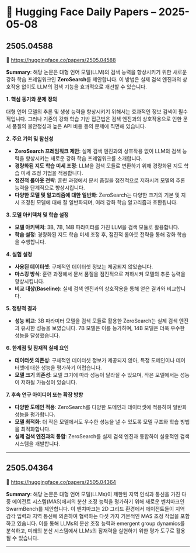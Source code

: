 # 📰 Hugging Face Daily Papers – 2025-05-08

## 2505.04588
🔗 https://huggingface.co/papers/2505.04588

**Summary**:
해당 논문은 대형 언어 모델(LLM)의 검색 능력을 향상시키기 위한 새로운 강화 학습 프레임워크인 **ZeroSearch**를 제안합니다. 이 방법은 실제 검색 엔진과의 상호작용 없이도 LLM의 검색 기능을 효과적으로 개선할 수 있습니다.

**1. 핵심 동기와 문제 정의**

대형 언어 모델의 추론 및 생성 능력을 향상시키기 위해서는 효과적인 정보 검색이 필수적입니다. 그러나 기존의 강화 학습 기반 접근법은 검색 엔진과의 상호작용으로 인한 문서 품질의 불안정성과 높은 API 비용 등의 문제에 직면해 있습니다.

**2. 주요 기여 및 참신성**

- **ZeroSearch 프레임워크 제안**: 실제 검색 엔진과의 상호작용 없이 LLM의 검색 능력을 향상시키는 새로운 강화 학습 프레임워크를 소개합니다.
- **경량화된 지도 학습 미세 조정**: LLM을 검색 모듈로 변환하기 위해 경량화된 지도 학습 미세 조정 기법을 적용합니다.
- **점진적 롤아웃 전략**: 훈련 과정에서 문서 품질을 점진적으로 저하시켜 모델의 추론 능력을 단계적으로 향상시킵니다.
- **다양한 모델 및 알고리즘에 대한 일반화**: ZeroSearch는 다양한 크기의 기본 및 지시 조정된 모델에 대해 잘 일반화되며, 여러 강화 학습 알고리즘과 호환됩니다.

**3. 모델 아키텍처 및 학습 설정**

- **모델 아키텍처**: 3B, 7B, 14B 파라미터를 가진 LLM을 검색 모듈로 활용합니다.
- **학습 설정**: 경량화된 지도 학습 미세 조정 후, 점진적 롤아웃 전략을 통해 강화 학습을 수행합니다.

**4. 실험 설정**

- **사용된 데이터셋**: 구체적인 데이터셋 정보는 제공되지 않았습니다.
- **마스킹 방식**: 훈련 과정에서 문서 품질을 점진적으로 저하시켜 모델의 추론 능력을 향상시킵니다.
- **비교 대상(Baseline)**: 실제 검색 엔진과의 상호작용을 통해 얻은 결과와 비교합니다.

**5. 정량적 결과**

- **성능 비교**: 3B 파라미터 모델을 검색 모듈로 활용한 ZeroSearch는 실제 검색 엔진과 유사한 성능을 보였습니다. 7B 모델은 이를 능가하며, 14B 모델은 더욱 우수한 성능을 달성했습니다.

**6. 한계점 및 잠재적 실패 요인**

- **데이터셋 의존성**: 구체적인 데이터셋 정보가 제공되지 않아, 특정 도메인이나 데이터셋에 대한 성능을 평가하기 어렵습니다.
- **모델 크기 의존성**: 모델 크기에 따라 성능이 달라질 수 있으며, 작은 모델에서는 성능이 저하될 가능성이 있습니다.

**7. 후속 연구 아이디어 또는 확장 방향**

- **다양한 도메인 적용**: ZeroSearch를 다양한 도메인과 데이터셋에 적용하여 일반화 성능을 평가합니다.
- **모델 최적화**: 더 작은 모델에서도 우수한 성능을 낼 수 있도록 모델 구조와 학습 방법을 최적화합니다.
- **실제 검색 엔진과의 통합**: ZeroSearch를 실제 검색 엔진과 통합하여 실용적인 검색 시스템을 개발합니다. 

---

## 2505.04364
🔗 https://huggingface.co/papers/2505.04364

**Summary**:
해당 논문은 대형 언어 모델(LLMs)이 제한된 지역 인식과 통신을 가진 다중 에이전트 시스템(MAS)에서의 분산 조정 능력을 평가하기 위해 새로운 벤치마크인 SwarmBench를 제안합니다. 이 벤치마크는 2D 그리드 환경에서 에이전트들이 지역 감각 입력과 지역 통신에 의존하여 협력하는 다섯 가지 기본적인 MAS 조정 작업을 포함하고 있습니다. 이를 통해 LLMs의 분산 조정 능력과 emergent group dynamics를 분석하고, 미래의 분산 시스템에서 LLMs의 잠재력을 실현하기 위한 평가 도구로 활용될 수 있습니다. 

---

